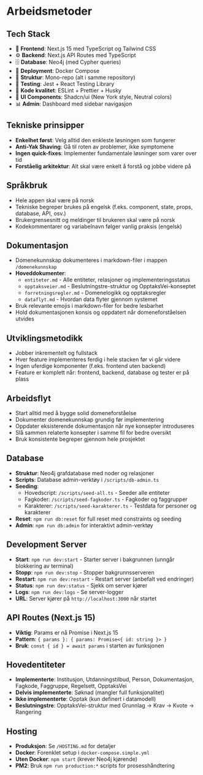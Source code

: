# Arbeidsmetoder

## Tech Stack

- 🎨 **Frontend**: Next.js 15 med TypeScript og Tailwind CSS
- ⚙️ **Backend**: Next.js API Routes med TypeScript
- 🗄️ **Database**: Neo4j (med Cypher queries)
- 🐳 **Deployment**: Docker Compose
- 📁 **Struktur**: Mono-repo (alt i samme repository)
- 🧪 **Testing**: Jest + React Testing Library
- 📝 **Kode kvalitet**: ESLint + Prettier + Husky
- 🎨 **UI Components**: Shadcn/ui (New York style, Neutral colors)
- 📊 **Admin**: Dashboard med sidebar navigasjon

## Tekniske prinsipper

- **Enkelhet først**: Velg alltid den enkleste løsningen som fungerer
- **Anti-Yak Shaving**: Gå til roten av problemer, ikke symptomene
- **Ingen quick-fixes**: Implementer fundamentale løsninger som varer over tid
- **Forståelig arkitektur**: Alt skal være enkelt å forstå og jobbe videre på

## Språkbruk

- Hele appen skal være på norsk
- Tekniske begreper brukes på engelsk (f.eks. component, state, props, database, API, osv.)
- Brukergrensesnitt og meldinger til brukeren skal være på norsk
- Kodekommentarer og variabelnavn følger vanlig praksis (engelsk)

## Dokumentasjon

- Domenekunnskap dokumenteres i markdown-filer i mappen `/domenekunnskap`
- **Hoveddokumenter**:
  - `entiteter.md` - Alle entiteter, relasjoner og implementeringsstatus
  - `opptaksveier.md` - Beslutningstre-struktur og OpptaksVei-konseptet
  - `forretningsregler.md` - Domenelogikk og opptaksregler
  - `dataflyt.md` - Hvordan data flyter gjennom systemet
- Bruk relevante emojis i markdown-filer for bedre lesbarhet
- Hold dokumentasjonen konsis og oppdatert når domeneforståelsen utvides

## Utviklingsmetodikk

- Jobber inkrementelt og fullstack
- Hver feature implementeres ferdig i hele stacken før vi går videre
- Ingen uferdige komponenter (f.eks. frontend uten backend)
- Feature er komplett når: frontend, backend, database og tester er på plass

## Arbeidsflyt

- Start alltid med å bygge solid domeneforståelse
- Dokumenter domenekunnskap grundig før implementering
- Oppdater eksisterende dokumentasjon når nye konsepter introduseres
- Slå sammen relaterte konsepter i samme fil for bedre oversikt
- Bruk konsistente begreper gjennom hele prosjektet

## Database

- **Struktur**: Neo4j grafdatabase med noder og relasjoner
- **Scripts**: Database admin-verktøy i `/scripts/db-admin.ts`
- **Seeding**:
  - Hovedscript: `/scripts/seed-all.ts` - Seeder alle entiteter
  - Fagkoder: `/scripts/seed-fagkoder.ts` - Fagkoder og faggrupper
  - Karakterer: `/scripts/seed-karakterer.ts` - Testdata for personer og karakterer
- **Reset**: `npm run db:reset` for full reset med constraints og seeding
- **Admin**: `npm run db:admin` for interaktivt admin-verktøy

## Development Server

- **Start**: `npm run dev:start` - Starter server i bakgrunnen (unngår blokkering av terminal)
- **Stopp**: `npm run dev:stop` - Stopper bakgrunnsserveren
- **Restart**: `npm run dev:restart` - Restart server (anbefalt ved endringer)
- **Status**: `npm run dev:status` - Sjekk om server kjører
- **Logs**: `npm run dev:logs` - Se server-logger
- **URL**: Server kjører på `http://localhost:3000` når startet

## API Routes (Next.js 15)

- **Viktig**: Params er nå Promise i Next.js 15
- **Pattern**: `{ params }: { params: Promise<{ id: string }> }`
- **Bruk**: `const { id } = await params` i starten av funksjonen

## Hovedentiteter

- **Implementerte**: Institusjon, Utdanningstilbud, Person, Dokumentasjon, Fagkode, Faggruppe, Regelsett, OpptaksVei
- **Delvis implementerte**: Søknad (mangler full funksjonalitet)
- **Ikke implementerte**: Opptak (kun definert i datamodell)
- **Beslutningstre**: OpptaksVei-struktur med Grunnlag → Krav → Kvote → Rangering

## Hosting

- **Produksjon**: Se `/HOSTING.md` for detaljer
- **Docker**: Forenklet setup i `docker-compose.simple.yml`
- **Uten Docker**: `npm start` (krever Neo4j kjørende)
- **PM2**: Bruk `npm run production:*` scripts for prosesshåndtering
